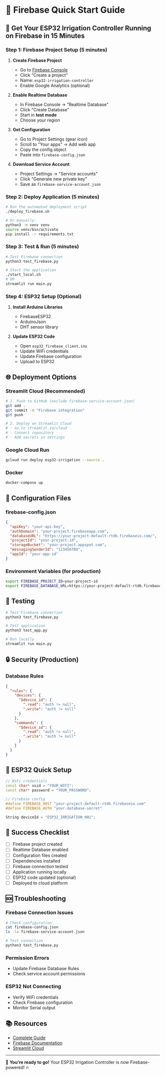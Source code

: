 # 🚀 Firebase Quick Start Guide

## 🎯 Get Your ESP32 Irrigation Controller Running on Firebase in 15 Minutes

### Step 1: Firebase Project Setup (5 minutes)

1. **Create Firebase Project**
   - Go to [Firebase Console](https://console.firebase.google.com/)
   - Click "Create a project"
   - Name: `esp32-irrigation-controller`
   - Enable Google Analytics (optional)

2. **Enable Realtime Database**
   - In Firebase Console → "Realtime Database"
   - Click "Create Database"
   - Start in **test mode**
   - Choose your region

3. **Get Configuration**
   - Go to Project Settings (gear icon)
   - Scroll to "Your apps" → Add web app
   - Copy the config object
   - Paste into `firebase-config.json`

4. **Download Service Account**
   - Project Settings → "Service accounts"
   - Click "Generate new private key"
   - Save as `firebase-service-account.json`

### Step 2: Deploy Application (5 minutes)

```bash
# Run the automated deployment script
./deploy_firebase.sh

# Or manually:
python3 -m venv venv
source venv/bin/activate
pip install -r requirements.txt
```

### Step 3: Test & Run (5 minutes)

```bash
# Test Firebase connection
python3 test_firebase.py

# Start the application
./start_local.sh
# OR
streamlit run main.py
```

### Step 4: ESP32 Setup (Optional)

1. **Install Arduino Libraries**
   - FirebaseESP32
   - ArduinoJson
   - DHT sensor library

2. **Update ESP32 Code**
   - Open `esp32_firebase_client.ino`
   - Update WiFi credentials
   - Update Firebase configuration
   - Upload to ESP32

## 🌐 Deployment Options

### Streamlit Cloud (Recommended)
```bash
# 1. Push to GitHub (exclude firebase-service-account.json)
git add .
git commit -m "Firebase integration"
git push

# 2. Deploy on Streamlit Cloud
# - Go to streamlit.io/cloud
# - Connect repository
# - Add secrets in settings
```

### Google Cloud Run
```bash
gcloud run deploy esp32-irrigation --source .
```

### Docker
```bash
docker-compose up
```

## 🔧 Configuration Files

### firebase-config.json
```json
{
  "apiKey": "your-api-key",
  "authDomain": "your-project.firebaseapp.com",
  "databaseURL": "https://your-project-default-rtdb.firebaseio.com/",
  "projectId": "your-project-id",
  "storageBucket": "your-project.appspot.com",
  "messagingSenderId": "123456789",
  "appId": "your-app-id"
}
```

### Environment Variables (for production)
```bash
export FIREBASE_PROJECT_ID=your-project-id
export FIREBASE_DATABASE_URL=https://your-project-default-rtdb.firebaseio.com/
```

## 🧪 Testing

```bash
# Test Firebase connection
python3 test_firebase.py

# Test application
python3 test_app.py

# Run locally
streamlit run main.py
```

## 🔒 Security (Production)

### Database Rules
```json
{
  "rules": {
    "devices": {
      "$device_id": {
        ".read": "auth != null",
        ".write": "auth != null"
      }
    },
    "commands": {
      "$device_id": {
        ".read": "auth != null", 
        ".write": "auth != null"
      }
    }
  }
}
```

## 📱 ESP32 Quick Setup

```cpp
// WiFi credentials
const char* ssid = "YOUR_WIFI";
const char* password = "YOUR_PASSWORD";

// Firebase config
#define FIREBASE_HOST "your-project-default-rtdb.firebaseio.com"
#define FIREBASE_AUTH "your-database-secret"

String deviceId = "ESP32_IRRIGATION_001";
```

## 🎯 Success Checklist

- [ ] Firebase project created
- [ ] Realtime Database enabled
- [ ] Configuration files created
- [ ] Dependencies installed
- [ ] Firebase connection tested
- [ ] Application running locally
- [ ] ESP32 code updated (optional)
- [ ] Deployed to cloud platform

## 🆘 Troubleshooting

### Firebase Connection Issues
```bash
# Check configuration
cat firebase-config.json
ls -la firebase-service-account.json

# Test connection
python3 test_firebase.py
```

### Permission Errors
- Update Firebase Database Rules
- Check service account permissions

### ESP32 Not Connecting
- Verify WiFi credentials
- Check Firebase configuration
- Monitor Serial output

## 📚 Resources

- [Complete Guide](FIREBASE_DEPLOYMENT_GUIDE.md)
- [Firebase Documentation](https://firebase.google.com/docs)
- [Streamlit Cloud](https://streamlit.io/cloud)

---

🌱 **You're ready to go!** Your ESP32 Irrigation Controller is now Firebase-powered! 🔥